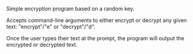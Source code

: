 Simple encryption program based on a random key.

Accepts command-line arguments to either encrypt or decrypt any given text: "encrypt"/"e" or "decrypt"/"d".

Once the user types their text at the prompt, the program will output the encrypted or decrypted text.
